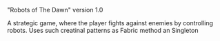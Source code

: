 "Robots of The Dawn"
version 1.0

A strategic game, where the player fights against enemies by controlling robots.
Uses such creatinal patterns as Fabric method an Singleton
